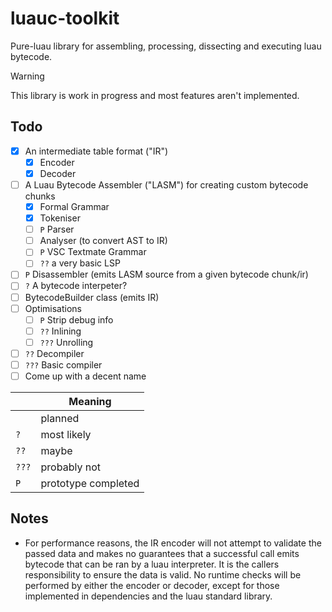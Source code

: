 # luauc-toolkit

Pure-luau library for assembling, processing, dissecting and executing luau bytecode.

> [!WARNING]  
> This library is work in progress and most features aren't implemented.

## Todo

- [x] An intermediate table format ("IR")
    - [X] Encoder
    - [X] Decoder
- [ ] A Luau Bytecode Assembler ("LASM") for creating custom bytecode chunks
    - [X] Formal Grammar
    - [X] Tokeniser
    - [ ] `P` Parser
    - [ ] Analyser (to convert AST to IR)
    - [ ] `P` VSC Textmate Grammar
    - [ ] `??` a very basic LSP
- [ ] `P` Disassembler (emits LASM source from a given bytecode chunk/ir)
- [ ] `?` A bytecode interpeter?
- [ ] BytecodeBuilder class (emits IR)
- [ ] Optimisations
    - [ ] `P` Strip debug info
    - [ ] `??` Inlining
    - [ ] `???` Unrolling
- [ ] `??` Decompiler
- [ ] `???` Basic compiler
- [ ] Come up with a decent name

||Meaning|
|-|-|
||planned|
|`?`|most likely|
|`??`|maybe|
|`???`|probably not|
|`P`|prototype completed|

## Notes

- For performance reasons, the IR encoder will not attempt to validate the
passed data and makes no guarantees that a successful call emits bytecode that can
be ran by a luau interpreter. It is the callers responsibility to ensure the
data is valid. No runtime checks will be performed by either the encoder or
decoder, except for those implemented in dependencies and the luau standard
library.
